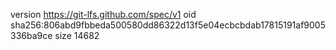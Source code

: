version https://git-lfs.github.com/spec/v1
oid sha256:806abd9fbbeda500580dd86322d13f5e04ecbcbdab17815191af9005336ba9ce
size 14682

